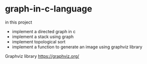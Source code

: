 # graph-in-c-language

in this project

- implement a directed graph in c
- implement a stack using graph
- implement topological sort
- implement a function to generate an
  image using graphviz library

Graphviz library 
https://graphviz.org/
